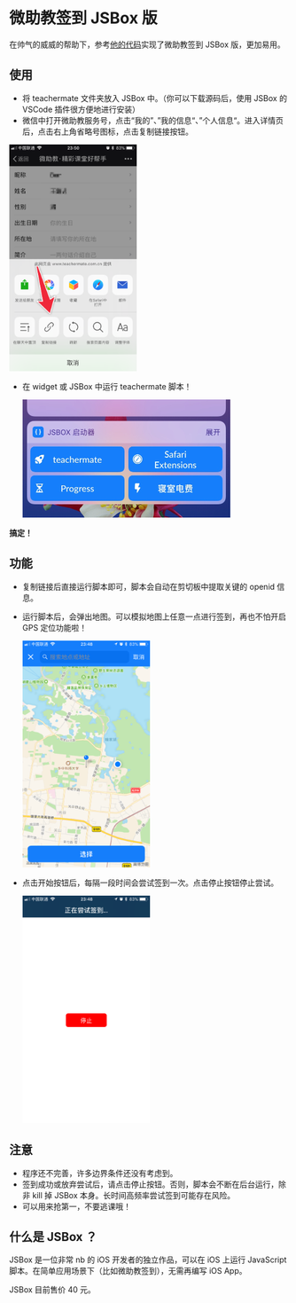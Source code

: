 # 微助教签到 JSBox 版

在帅气的威威的帮助下，参考[他的代码](https://github.com/taoweicn/teachermate-auto-check-in)实现了微助教签到 JSBox 版，更加易用。

## 使用

- 将 teachermate 文件夹放入 JSBox 中。（你可以下载源码后，使用 JSBox 的 VSCode 插件很方便地进行安装）
- 微信中打开微助教服务号，点击“我的”、”我的信息“、”个人信息“。进入详情页后，点击右上角省略号图标，点击复制链接按钮。

<img src="https://raw.githubusercontent.com/BeBeBerr/teachermate-check-in/master/img/1.PNG" style="zoom:40%" />

- 在 widget 或 JSBox 中运行 teachermate 脚本！

  <img src="https://raw.githubusercontent.com/BeBeBerr/teachermate-check-in/master/img/2.jpg" style="zoom:50%" />

**搞定！**

## 功能

- 复制链接后直接运行脚本即可，脚本会自动在剪切板中提取关键的 openid 信息。

- 运行脚本后，会弹出地图。可以模拟地图上任意一点进行签到，再也不怕开启 GPS 定位功能啦！

  <img src="https://raw.githubusercontent.com/BeBeBerr/teachermate-check-in/master/img/4.PNG" style="zoom:40%" />

- 点击开始按钮后，每隔一段时间会尝试签到一次。点击停止按钮停止尝试。

  <img src="https://raw.githubusercontent.com/BeBeBerr/teachermate-check-in/master/img/5.PNG" style="zoom:40%" />

## 注意

- 程序还不完善，许多边界条件还没有考虑到。
- 签到成功或放弃尝试后，请点击停止按钮。否则，脚本会不断在后台运行，除非 kill 掉 JSBox 本身。长时间高频率尝试签到可能存在风险。
- 可以用来抢第一，不要逃课哦！

## 什么是 JSBox ？

JSBox 是一位非常 nb 的 iOS 开发者的独立作品，可以在 iOS 上运行 JavaScript 脚本。在简单应用场景下（比如微助教签到），无需再编写 iOS App。

JSBox 目前售价 40 元。





